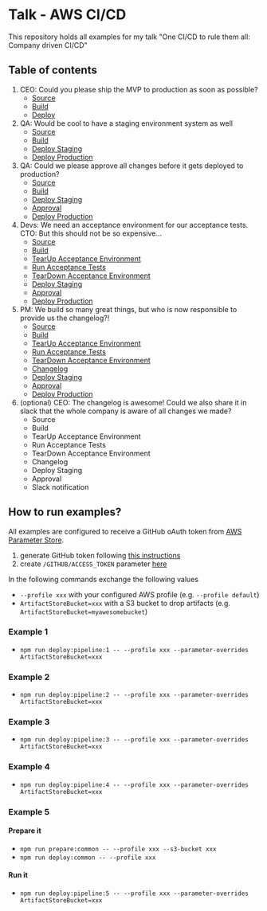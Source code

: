 # Talk - AWS CI/CD

This repository holds all examples for my talk "One CI/CD to rule them all: Company driven CI/CD"

## Table of contents
1. CEO: Could you please ship the MVP to production as soon as possible?
    - [Source](./examples/1/pipeline.yml#L24-L40)
    - [Build](./examples/1/pipeline.yml#L41-L55)
    - [Deploy](./examples/1/pipeline.yml#L56-L73)
2. QA: Would be cool to have a staging environment system as well
    - [Source](./examples/2/pipeline.yml#L24-L40)
    - [Build](./examples/2/pipeline.yml#L41-L55)
    - [Deploy Staging](./examples/2/pipeline.yml#L58-L73)
    - [Deploy Production](./examples/2/pipeline.yml#L74-L89)
3. QA: Could we please approve all changes before it gets deployed to production?
    - [Source](./examples/3/pipeline.yml#L24-L40)
    - [Build](./examples/3/pipeline.yml#L41-L55)
    - [Deploy Staging](./examples/3/pipeline.yml#L56-L73)
    - [Approval](./examples/3/pipeline.yml#L74-L84)
    - [Deploy Production](./examples/3/pipeline.yml#L85-L102)
4. Devs: We need an acceptance environment for our acceptance tests. CTO: But this should not be so expensive...
    - [Source](./examples/4/pipeline.yml#L24-L40)
    - [Build](./examples/4/pipeline.yml#L41-L55)
    - [TearUp Acceptance Environment](./examples/4/pipeline.yml#L58-L77)
    - [Run Acceptance Tests](./examples/4/pipeline.yml#L78-L88)
    - [TearDown Acceptance Environment](./examples/4/pipeline.yml#L89-L101)
    - [Deploy Staging](./examples/4/pipeline.yml#L102-L123)
    - [Approval](./examples/4/pipeline.yml#L124-L134)
    - [Deploy Production](./examples/4/pipeline.yml#L135-L156)
5. PM: We build so many great things, but who is now responsible to provide us the changelog?!
    - [Source](./examples/5/pipeline.yml#L41-L55)
    - [Build](./examples/5/pipeline.yml#L56-L70)
    - [TearUp Acceptance Environment](./examples/5/pipeline.yml#L73-L94)
    - [Run Acceptance Tests](./examples/5/pipeline.yml#L95-L105)
    - [TearDown Acceptance Environment](./examples/5/pipeline.yml#L106-L118)
    - [Changelog](./examples/5/pipeline.yml#L119-L133)
    - [Deploy Staging](./examples/5/pipeline.yml#L134-L158)
    - [Approval](./examples/5/pipeline.yml#L159-L169)
    - [Deploy Production](./examples/5/pipeline.yml#L170-L194)
6. (optional) CEO: The changelog is awesome! Could we also share it in slack that the whole company is aware of all changes we made?
    - Source
    - Build
    - TearUp Acceptance Environment
    - Run Acceptance Tests
    - TearDown Acceptance Environment
    - Changelog
    - Deploy Staging
    - Approval
    - Slack notification

## How to run examples?
All examples are configured to receive a GitHub oAuth token from [AWS Parameter Store](https://eu-central-1.console.aws.amazon.com/systems-manager/parameters?region=eu-west-1).
1. generate GitHub token following [this instructions](https://help.github.com/en/github/authenticating-to-github/creating-a-personal-access-token-for-the-command-line)
2. create `/GITHUB/ACCESS_TOKEN` parameter [here](https://eu-central-1.console.aws.amazon.com/systems-manager/parameters/create?region=eu-west-1) 

In the following commands exchange the following values
- `--profile xxx` with your configured AWS profile (e.g. `--profile default`)
- `ArtifactStoreBucket=xxx` with a S3 bucket to drop artifacts (e.g. `ArtifactStoreBucket=myawesomebucket`)

### Example 1
- `npm run deploy:pipeline:1 -- --profile xxx --parameter-overrides ArtifactStoreBucket=xxx`

### Example 2
- `npm run deploy:pipeline:2 -- --profile xxx --parameter-overrides ArtifactStoreBucket=xxx`

### Example 3
- `npm run deploy:pipeline:3 -- --profile xxx --parameter-overrides ArtifactStoreBucket=xxx`

### Example 4
- `npm run deploy:pipeline:4 -- --profile xxx --parameter-overrides ArtifactStoreBucket=xxx`

### Example 5
#### Prepare it
- `npm run prepare:common -- --profile xxx --s3-bucket xxx`
- `npm run deploy:common -- --profile xxx`

#### Run it
- `npm run deploy:pipeline:5 -- --profile xxx --parameter-overrides ArtifactStoreBucket=xxx`
